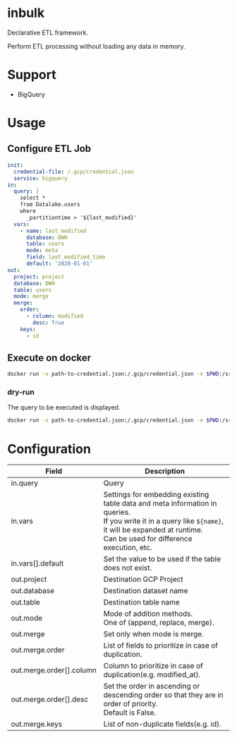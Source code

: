 # inbulk
Declarative ETL framework.

Perform ETL processing without loading any data in memory.

# Support
- BigQuery

# Usage
## Configure ETL Job
```user.yaml
init:
  credential-file: /.gcp/credential.json
  service: bigquery
in:
  query: |
    select *
    from Datalake.users
    where
      _partitiontime > '${last_modified}'
  vars:
    - name: last_modified
      database: DWH
      table: users
      mode: meta
      field: last_modified_time
      default: '2020-01-01'
out:
  project: project
  database: DWH
  table: users
  mode: merge
  merge:
    order:
      - column: modified
        desc: True
    keys:
      - id
```

## Execute on docker
```sh
docker run -v path-to-credential.json:/.gcp/credential.json -v $PWD:/src davincistd/inbulk:0.1.0 inbulk /src/user.yaml 
```

### dry-run
The query to be executed is displayed.
```sh
docker run -v path-to-credential.json:/.gcp/credential.json -v $PWD:/src davincistd/inbulk:0.1.0 inbulk /src/user.yaml --dry-run
```

# Configuration
|Field|Description|
|-|-|
|in.query| Query|
|in.vars| Settings for embedding existing table data and meta information in queries.<br>If you write it in a query like `${name}`, it will be expanded at runtime.<br>Can be used for difference execution, etc.|
|in.vars[].default|Set the value to be used if the table does not exist.|
|out.project|Destination GCP Project|
|out.database|Destination dataset name|
|out.table| Destination table name|
|out.mode| Mode of addition methods.<br> One of (append, replace, merge).|
|out.merge|Set only when mode is merge.|
|out.merge.order|List of fields to prioritize in case of duplication.|
|out.merge.order[].column|Column to prioritize in case of duplication(e.g. modified_at).|
|out.merge.order[].desc|Set the order in ascending or descending order so that they are in order of priority.<br>Default is False.|
|out.merge.keys|List of non-duplicate fields(e.g. id).|
